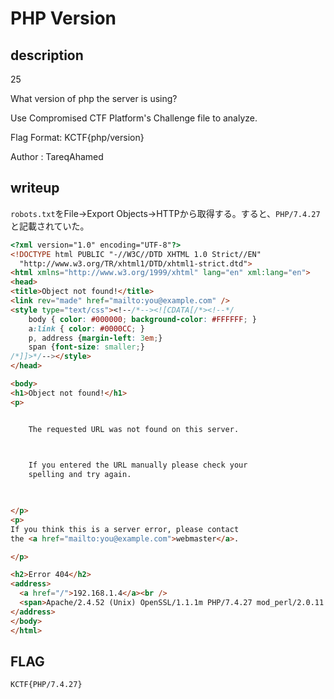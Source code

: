 # PHP Version

## description

25

What version of php the server is using?

Use Compromised CTF Platform's Challenge file to analyze.

Flag Format: KCTF{php/version}

Author : TareqAhamed

## writeup

`robots.txt`をFile->Export Objects->HTTPから取得する。すると、`PHP/7.4.27`と記載されていた。

```html
<?xml version="1.0" encoding="UTF-8"?>
<!DOCTYPE html PUBLIC "-//W3C//DTD XHTML 1.0 Strict//EN"
  "http://www.w3.org/TR/xhtml1/DTD/xhtml1-strict.dtd">
<html xmlns="http://www.w3.org/1999/xhtml" lang="en" xml:lang="en">
<head>
<title>Object not found!</title>
<link rev="made" href="mailto:you@example.com" />
<style type="text/css"><!--/*--><![CDATA[/*><!--*/ 
    body { color: #000000; background-color: #FFFFFF; }
    a:link { color: #0000CC; }
    p, address {margin-left: 3em;}
    span {font-size: smaller;}
/*]]>*/--></style>
</head>

<body>
<h1>Object not found!</h1>
<p>


    The requested URL was not found on this server.

  

    If you entered the URL manually please check your
    spelling and try again.

  

</p>
<p>
If you think this is a server error, please contact
the <a href="mailto:you@example.com">webmaster</a>.

</p>

<h2>Error 404</h2>
<address>
  <a href="/">192.168.1.4</a><br />
  <span>Apache/2.4.52 (Unix) OpenSSL/1.1.1m PHP/7.4.27 mod_perl/2.0.11 Perl/v5.32.1</span>
</address>
</body>
</html>
```

## FLAG

```txt
KCTF{PHP/7.4.27}
```

